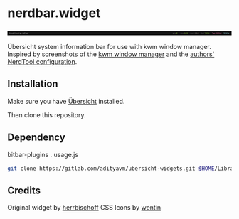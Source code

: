 # nerdbar.widget

![Screenshot](screenshot.png)

Übersicht system information bar for use with kwm window manager. Inspired by screenshots of the [kwm window manager](https://github.com/koekeishiya/kwm) and the [authors' NerdTool configuration](https://github.com/koekeishiya/kwm/issues/8#issuecomment-166608067).

## Installation

Make sure you have [Übersicht](http://tracesof.net/uebersicht/) installed.

Then clone this repository.

## Dependency

bitbar-plugins . usage.js

```bash
git clone https://gitlab.com/adityavm/ubersicht-widgets.git $HOME/Library/Application\ Support/Übersicht/widgets/nerdbar.widget
```

## Credits

Original widget by [herrbischoff](https://github.com/herrbischoff)
CSS Icons by [wentin](https://github.com/wentin/cssicon)